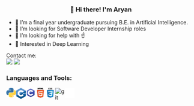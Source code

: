<h3 align="center">👋 Hi there! I'm Aryan </h3>

- 🔭 I’m a final year undergraduate pursuing B.E. in Artificial Intelligence.
- 👯 I’m looking for Software Developer Internship roles
- 🤔 I’m looking for help with ☝️
- 🌱 Interested in Deep Learning

Contact me:
<br>
[![](https://img.shields.io/badge/-Aryan%20-blue?style=flat-square&logo=Linkedin&logoColor=white&link=https://www.linkedin.com/in/aryan-6ba1a419a/)](https://www.linkedin.com/in/danilobbezerra/)
[![](https://img.shields.io/badge/-@11\-aryan-%23181717?style=flat-square&logo=github)](https://github.com/11-aryan)



### Languages and Tools:

<a href="https://www.python.org" target="_blank"> <img align="left" alt="Python" width="26px" src="https://github.com/Aakarsh-B/trying-repos/blob/master/python-5.svg?raw=true"/> </a>
<a href="https://www.w3schools.com/cpp/" target="_blank"> <img align="left" alt="C++" width="26px" src="https://github.com/Aakarsh-B/trying-repos/blob/master/c++.png"/> </a>
<a href="https://www.cprogramming.com/" target="_blank"> <img align="left" alt="C" width="26px" src="https://github.com/Aakarsh-B/trying-repos/blob/master/c-programming.png"/> </a>
<a href="https://www.w3.org/html/" target="_blank"><img align="left" alt="HTML5" width="26px" src="https://raw.githubusercontent.com/github/explore/80688e429a7d4ef2fca1e82350fe8e3517d3494d/topics/html/html.png" /></a>
<a href="https://www.w3schools.com/css/" target="_blank"><img align="left" alt="CSS3" width="26px" src="https://raw.githubusercontent.com/github/explore/80688e429a7d4ef2fca1e82350fe8e3517d3494d/topics/css/css.png" /></a>
<a href="https://git-scm.com/" target="_blank"> <img align="left" alt="git" width="26px" src="https://www.vectorlogo.zone/logos/git-scm/git-scm-icon.svg"/> </a>
<img align="left" alt="GitHub" width="26px" src="https://github.com/Aakarsh-B/trying-repos/blob/master/github.svg" />
<br />
<br />





